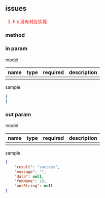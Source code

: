 #

## issues

<span style="color:red">

1. his 没有对应实现

</span>

### method

### in param

model

|name|type|required|description|
|:-|:-|:-:|:-|
|||||

sample

```json
{
}
```

### out param

model

|name|type|required|description|
|:-|:-|:-:|:-|
|||||

sample

```json
{
    "result": "success",
    "message": "",
    "data": null,
    "funName": 10,
    "outString": null
}
```
